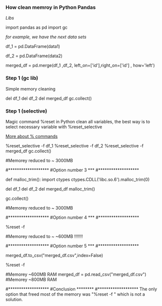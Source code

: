 ### How clean memroy in Python Pandas

*Libs*

import pandas as pd
import gc


_*for example, we have the next data sets*_

df_1 = pd.DataFrame(data1)

df_2 = pd.DataFrame(data2)

merged_df = pd.merge(df_1 ,df_2, left_on=['id'],right_on=['id'] , how='left')

### Step 1 (gc lib)

Simple memory cleaning

del df_1
del df_2
del merged_df
gc.collect()

### Step 1 (selective)

Magic command %reset in Python clean all variables, the best way is to select necessary variable with %reset_selective

[More about % commands](https://ipython.readthedocs.io/en/stable/interactive/magics.html)

%reset_selective -f df_1
%reset_selective -f df_2
%reset_selective -f merged_df
gc.collect()

#Memorey reduced to ~ 3000MB

#*******************
#Option number 3 ***
#*******************

def malloc_trim():
import ctypes
ctypes.CDLL('libc.so.6').malloc_trim(0)

del df_1
del df_2
del merged_df
malloc_trim()

gc.collect()

#Memorey reduced to ~ 3000MB

#*******************
#Option number 4 ***
#*******************

%reset -f

#Memorey reduced to ~ ~600MB !!!!!!!

#*******************
#Option number 5 ***
#*******************

merged_df.to_csv("merged_df.csv",index=False)

%reset -f

#Memorey ~600MB RAM
merged_df = pd.read_csv("merged_df.csv")
#Memorey ~800MB RAM

#*******************
#Conclusion ********
#*******************
The only option that freed most of the memory was "%reset -f " which is not a solution.
